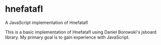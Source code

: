 # hnefatafl
A JavaScript implementation of Hnefatafl

This is a basic implementation of Hnefatafl using Daniel Borowski's jsboard library. My primary goal is to gain experience with JavaScript.
